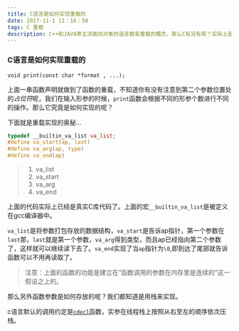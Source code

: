 ```yaml
---
title: C语言是如何实现重载的
date: 2017-11-1 11：16：50
tags: C 重载
description: C++和JAVA等主流面向对象的语言都有重载的概念，那么C有没有呢？实际上是有的，让我们一探究竟。
---
```


### C语言是如何实现重载的

```void print(const char *format , ...);```

上面一串函数声明就做到了函数的重载，不知道你有没有注意到第二个参数位置处的*占位符*呢，我们在输入形参的时候，```print```函数会根据不同的形参个数进行不同的操作。那么它究竟是如何实现的呢？

下面就是重载实现的奥秘...

```c
typedef __builtin_va_list va_list;
#define va_start(ap, last)
#define va_arg(ap, type)
#define va_end(ap)
```

>1. va_list
>2. va_start
>3. va_arg
>4. va_end

上面的代码实际上已经是真实C库代码了。上面的宏```__builtin_va_list```是被定义在gcc编译器中。

```va_list```是将参数打包存放的数据结构，```va_start```是告诉ap指针，第一个参数在```last```那，```last```就是第一个参数，```va_arg```得到类型，而且ap已经指向第二个参数了，这样就可以继续读下去了。```va_end```实现了当```ap```指针为```\0```,即到达了尾部就告诉函数可以不用再读取了。

> 注意：上面的函数的功能是建立在“函数调用的参数在内存里是连续的”这一假设之上的。

那么另外函数参数是如何存放的呢？我们都知道是用栈来实现。

c语言默认的调用约定是[```cdecl```](https://zh.wikipedia.org/wiki/X86%E8%B0%83%E7%94%A8%E7%BA%A6%E5%AE%9A)函数，实参在线程栈上按照从右至左的顺序依次压栈。